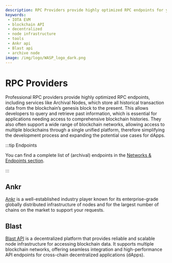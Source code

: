 ```yaml
---
description: RPC Providers provide highly optimized RPC endpoints for your dApps
keywords:
 - IOTA EVM
 - blockchain API
 - decentralized
 - node infrastructure
 - tools
 - Ankr api
 - Blast api
 - archive node
image: /img/logo/WASP_logo_dark.png
---
```


# RPC Providers

Professional RPC providers provide highly optimized RPC endpoints, including services like Archival Nodes, which store all historical transaction data from the blockchain’s genesis block to the present. This allows developers to query and retrieve past information, which is essential for applications needing access to comprehensive blockchain histories. They also often support a wide range of blockchain networks, allowing access to multiple blockchains
through a single unified platform, therefore simplifying the development process and expanding the potential use cases
for dApps.

:::tip Endpoints

You can find a complete list of (archival) endpoints in the [Networks & Endpoints section](../getting-started/networks-and-chains.mdx).

:::

## Ankr

[Ankr](https://www.ankr.com/web3-api/) is a well-established industry player known for its enterprise-grade globally distributed infrastructure of nodes and for the largest number of chains on the market to support your requests.

## Blast

[Blast API](https://blastapi.io/) is a decentralized platform that provides reliable and scalable node infrastructure
for accessing blockchain data. It supports multiple blockchain networks, offering seamless integration and
high-performance API endpoints for cross-chain decentralized applications (dApps).
